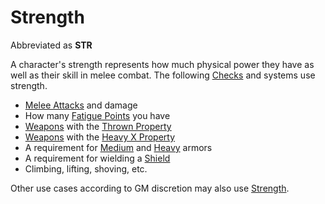 # Strength

Abbreviated as **STR**

A character's strength represents how much physical power they have as well as their skill in melee combat. The following [Checks](../../Game%20Procedures/Core%20Procedures/Check.md) and systems use strength.

- [Melee Attacks](../../Game%20Procedures/Combat/Melee%20Attack.md) and damage
- How many [Fatigue Points](../Derived%20Statistics/Fatigue%20Points.md) you have
- [Weapons](../../Items%20and%20Gear/Weapons/Weapons.md) with the [Thrown Property](../../Items%20and%20Gear/Weapon%20Properties/Thrown%20Property.md)
- [Weapons](../../Items%20and%20Gear/Weapons/Weapons.md) with the [Heavy X Property](../../Items%20and%20Gear/Weapon%20Properties/Heavy%20X%20Property.md)
- A requirement for [Medium](../../Items%20and%20Gear/Armor/Armor%20Properties/Medium%20Armor%20Property.md) and [Heavy](../../Items%20and%20Gear/Armor/Armor%20Properties/Heavy%20Armor%20Property.md) armors
- A requirement for wielding a [Shield](../../Items%20and%20Gear/Armor/Armor%20Properties/Shield%20X%20Property.md)
- Climbing, lifting, shoving, etc.

Other use cases according to GM discretion may also use [Strength](Strength.md).
